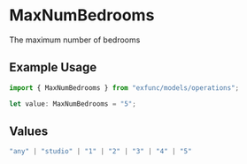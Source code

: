# MaxNumBedrooms

The maximum number of bedrooms

## Example Usage

```typescript
import { MaxNumBedrooms } from "exfunc/models/operations";

let value: MaxNumBedrooms = "5";
```

## Values

```typescript
"any" | "studio" | "1" | "2" | "3" | "4" | "5"
```